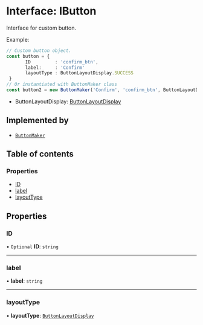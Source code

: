 # Interface: IButton

Interface for custom button.

Example:
```typescript
// Custom button object.
const button = {
       ID         : 'confirm_btn',
       label:     : 'Confirm'
       layoutType : ButtonLayoutDisplay.SUCCESS
 }
// Or instantiated with ButtonMaker class
const button2 = new ButtonMaker('Confirm', 'confirm_btn', ButtonLayoutDisplay.SUCCESS)
```
* ButtonLayoutDisplay: [ButtonLayoutDisplay](#/documentation/enum-ButtonLayoutDisplay)

## Implemented by

- [`ButtonMaker`](#/documentation/class-ButtonMaker)

## Table of contents

### Properties

- [ID](#/documentation/interface-IButton#id)
- [label](#/documentation/interface-IButton#label)
- [layoutType](#/documentation/interface-IButton#layouttype)

## Properties

### ID

• `Optional` **ID**: `string`

___

### label

• **label**: `string`

___

### layoutType

• **layoutType**: [`ButtonLayoutDisplay`](#/documentation/enum-ButtonLayoutDisplay)
